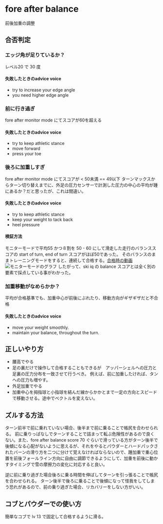 # fore after balance
前後加重の調整
## 合否判定

### エッジ角が足りているか？

レベル20 で 30 度
#### 失敗したときのadvice voice
- try to increase your edge angle
- you need higher edge angle

### 前に行き過ぎ
fore after monitor mode にてスコアが60を超える

#### 失敗したときのadvice voice
- try to keep athletic stance
- move forward
- press your toe

### 後ろに加重しすぎ
fore after monitor mode にてスコアが < 50未満  == 49以下
ターンマックスからターン切り替えまでに、外足の圧力センサーで計測した圧力の中心の平均が踵にあるか？だと思ったが、これは間違い。

#### 失敗したときのadvice voice
- try to keep athletic stance
- keep your weight to tack back
- heel pressure

#### 検証方法
モニターモードで平均55 かつ８割を 50 - 60 にして滑走した走行のバランススコアの start of turn, end of turn スコアがほぼ50であった。
そのバランスのままトレーニングモードをすると、連続して合格する。[合格時の動画](https://youtu.be/oqRa1nyLVy0?t=293)
![モニターモードのグラフ]({{site.baseurl}}/assets/images/fore-after-ration-graph.jpeg)
したがって、ski iq の balance スコアとは全く別の要素で採点している事がわかった。

### 加重移動がなめらかか？
平均が合格基準でも、加重中心が前後にぶれたり、移動方向がギザギザだと不合格
#### 失敗したときのadvice voice
- move your weight smoothly.
- maintain your balance, throughout the turn.

## 正しいやり方

- 腰高でやる
- 足の裏だけで操作して合格することもできるが　アッパーシェルへの圧力と足裏の圧力分布を一致させて行うべき。
  例えば、前に加重したければ、タンへの圧力も増やす。
- 外足加重でやる
- 加重中心を拇指球と小指球を結んだ線からかかとまで一定の方向とスピードで移動させる。途中でベクトルを変えない。

## ズルする方法
ターン前半で前に乗れていない場合、後半まで前に乗ることで帳尻を合わせられる。
前に乗りっぱなしでターンすることで詰まって転ぶ危険性があるので良くない。また、fore after balance score 70 ぐらいで滑っている方がターン後半で後傾になる心配がないように思えるが、それをやるとパウダーとハードパックされたバーンの滑り方を二つに分けて覚えなければならないので、踵加重で重心位置を前後フォールライン方向に自由に調節できるようにして、加重を前後に動かすタイミングで雪の摩擦力の変化に対応すると良い。

逆に前に乗り過ぎた場合後ろに乗る時間を伸ばしてターンを引っ張ることで帳尻を合わせられる。 ターン後半で後ろに乗ることで後傾になって怪我をしてしまう恐れがあるので、前の乗り過ぎた場合、リカバリーをしない方がいい。
## コブとパウダーでの使い方
簡単なコブで lv 13 で固定して合格するように滑る。
